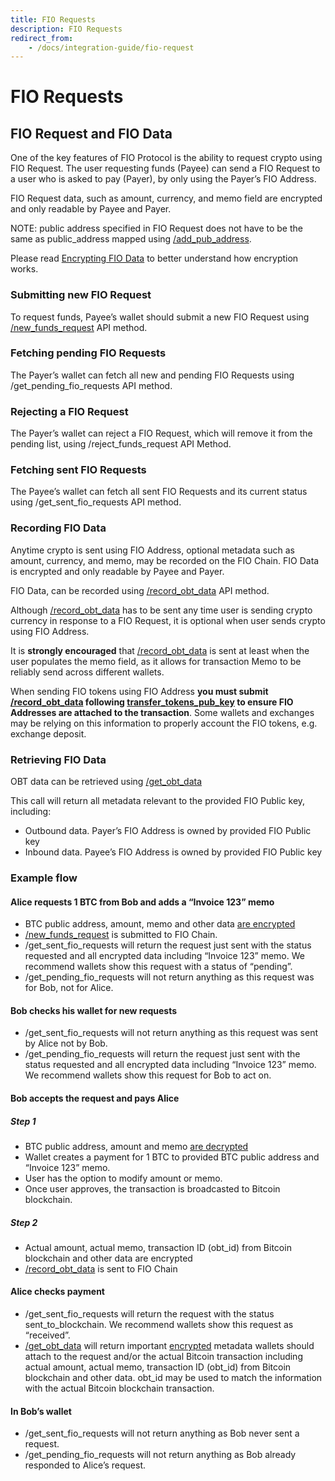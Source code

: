 ```yaml
---
title: FIO Requests
description: FIO Requests
redirect_from:
    - /docs/integration-guide/fio-request
---
```


# FIO Requests

## FIO Request and FIO Data

One of the key features of FIO Protocol is the ability to request crypto using FIO Request. The user requesting funds (Payee) can send a FIO Request to a user who is asked to pay (Payer), by only using the Payer’s FIO Address.

FIO Request data, such as amount, currency, and memo field are encrypted and only readable by Payee and Payer.

NOTE: public address specified in FIO Request does not have to be the same as public_address mapped using [/add_pub_address]({{site.baseurl}}/pages/api/fio-api/#options-addaddress).

Please read [Encrypting FIO Data]({{site.baseurl}}/docs/how-to/encryption) to better understand how encryption works.

### Submitting new FIO Request

To request funds, Payee’s wallet should submit a new FIO Request using [/new_funds_request]({{site.baseurl}}/pages/api/fio-api/#options-newfundsreq) API method.

### Fetching pending FIO Requests

The Payer’s wallet can fetch all new and pending FIO Requests using /get_pending_fio_requests API method.

### Rejecting a FIO Request

The Payer’s wallet can reject a FIO Request, which will remove it from the pending list, using /reject_funds_request API Method.

### Fetching sent FIO Requests

The Payee’s wallet can fetch all sent FIO Requests and its current status using /get_sent_fio_requests API method.

### Recording FIO Data

Anytime crypto is sent using FIO Address, optional metadata such as amount, currency, and memo, may be recorded on the FIO Chain. FIO Data is encrypted and only readable by Payee and Payer.

FIO Data, can be recorded using [/record_obt_data]({{site.baseurl}}/pages/api/fio-api/#options-recordobt) API method.

Although [/record_obt_data]({{site.baseurl}}/pages/api/fio-api/#options-recordobt) has to be sent any time user is sending crypto currency in response to a FIO Request, it is optional when user sends crypto using FIO Address.

It is **strongly encouraged** that [/record_obt_data]({{site.baseurl}}/pages/api/fio-api/#options-recordobt) is sent at least when the user populates the memo field, as it allows for transaction Memo to be reliably send across different wallets.

When sending FIO tokens using FIO Address **you must submit [/record_obt_data]({{site.baseurl}}/pages/api/fio-api/#options-recordobt) following [transfer_tokens_pub_key]({{site.baseurl}}/pages/api/fio-api/#options-trnsfiopubky) to ensure FIO Addresses are attached to the transaction**. Some wallets and exchanges may be relying on this information to properly account the FIO tokens, e.g. exchange deposit.

### Retrieving FIO Data

OBT data can be retrieved using [/get_obt_data]({{site.baseurl}}/pages/api/fio-api/#post-/get_obt_data)

This call will return all metadata relevant to the provided FIO Public key, including:

* Outbound data. Payer’s FIO Address is owned by provided FIO Public key
* Inbound data. Payee’s FIO Address is owned by provided FIO Public key

### Example flow

#### Alice requests 1 BTC from Bob and adds a “Invoice 123” memo

* BTC public address, amount, memo and other data [are encrypted]({{site.baseurl}}/docs/how-to/encryption)
* [/new_funds_request]({{site.baseurl}}/pages/api/fio-api/#options-newfundsreq) is submitted to FIO Chain.
* /get_sent_fio_requests will return the request just sent with the status requested and all encrypted data including “Invoice 123” memo. We recommend wallets show this request with a status of “pending”.
* /get_pending_fio_requests will not return anything as this request was for Bob, not for Alice.

#### Bob checks his wallet for new requests

* /get_sent_fio_requests will not return anything as this request was sent by Alice not by Bob.
* /get_pending_fio_requests will return the request just sent with the status requested and all encrypted data including “Invoice 123” memo. We recommend wallets show this request for Bob to act on.

#### Bob accepts the request and pays Alice

##### Step 1

* BTC public address, amount and memo [are decrypted]({{site.baseurl}}/docs/how-to/encryption)
* Wallet creates a payment for 1 BTC to provided BTC public address and “Invoice 123” memo.
* User has the option to modify amount or memo.
* Once user approves, the transaction is broadcasted to Bitcoin blockchain.

##### Step 2

* Actual amount, actual memo, transaction ID (obt_id) from Bitcoin blockchain and other data are encrypted
* [/record_obt_data]({{site.baseurl}}/pages/api/fio-api/#options-recordobt) is sent to FIO Chain

#### Alice checks payment

* /get_sent_fio_requests will return the request with the status sent_to_blockchain. We recommend wallets show this request as “received”.
* [/get_obt_data]({{site.baseurl}}/pages/api/fio-api/#post-/get_obt_data) will return important [encrypted]({{site.baseurl}}/docs/how-to/encryption) metadata wallets should attach to the request and/or the actual Bitcoin transaction including actual amount, actual memo, transaction ID (obt_id) from Bitcoin blockchain and other data. obt_id may be used to match the information with the actual Bitcoin blockchain transaction.

#### In Bob’s wallet

* /get_sent_fio_requests will not return anything as Bob never sent a request.
* /get_pending_fio_requests will not return anything as Bob already responded to Alice’s request.

